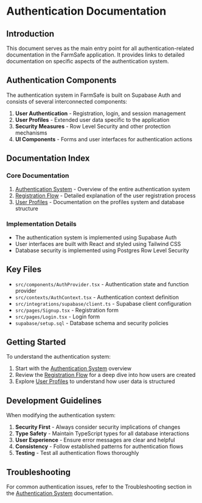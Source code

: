 # Authentication Documentation

## Introduction

This document serves as the main entry point for all authentication-related documentation in the FarmSafe application. It provides links to detailed documentation on specific aspects of the authentication system.

## Authentication Components

The authentication system in FarmSafe is built on Supabase Auth and consists of several interconnected components:

1. **User Authentication** - Registration, login, and session management
2. **User Profiles** - Extended user data specific to the application
3. **Security Measures** - Row Level Security and other protection mechanisms
4. **UI Components** - Forms and user interfaces for authentication actions

## Documentation Index

### Core Documentation

1. [Authentication System](./authentication-system.md) - Overview of the entire authentication system
2. [Registration Flow](./registration-flow.md) - Detailed explanation of the user registration process
3. [User Profiles](./user-profiles.md) - Documentation on the profiles system and database structure

### Implementation Details

- The authentication system is implemented using Supabase Auth
- User interfaces are built with React and styled using Tailwind CSS
- Database security is implemented using Postgres Row Level Security

## Key Files

- `src/components/AuthProvider.tsx` - Authentication state and function provider
- `src/contexts/AuthContext.tsx` - Authentication context definition
- `src/integrations/supabase/client.ts` - Supabase client configuration
- `src/pages/Signup.tsx` - Registration form
- `src/pages/Login.tsx` - Login form
- `supabase/setup.sql` - Database schema and security policies

## Getting Started

To understand the authentication system:

1. Start with the [Authentication System](./authentication-system.md) overview
2. Review the [Registration Flow](./registration-flow.md) for a deep dive into how users are created
3. Explore [User Profiles](./user-profiles.md) to understand how user data is structured

## Development Guidelines

When modifying the authentication system:

1. **Security First** - Always consider security implications of changes
2. **Type Safety** - Maintain TypeScript types for all database interactions
3. **User Experience** - Ensure error messages are clear and helpful
4. **Consistency** - Follow established patterns for authentication flows
5. **Testing** - Test all authentication flows thoroughly

## Troubleshooting

For common authentication issues, refer to the Troubleshooting section in the [Authentication System](./authentication-system.md) documentation. 